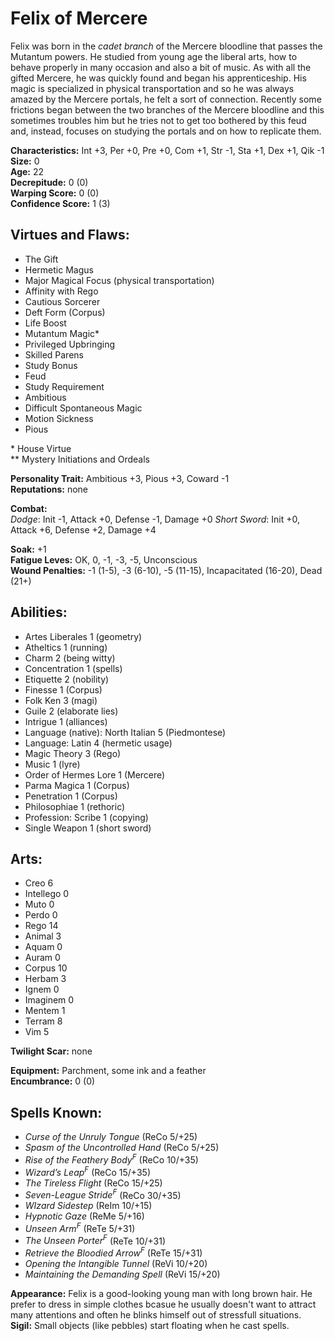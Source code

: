 # Felix of Mercere

Felix was born in the *cadet branch* of the Mercere bloodline that passes the Mutantum powers. He studied from young age the liberal arts, how to behave properly in many occasion and also a bit of music. As with all the gifted Mercere, he was quickly found and began his apprenticeship. His magic is specialized in physical transportation and so he was always amazed by the Mercere portals, he felt a sort of connection. Recently some frictions began between the two branches of the Mercere bloodline and this sometimes troubles him but he tries not to get too bothered by this feud and, instead, focuses on studying the portals and on how to replicate them.

**Characteristics:** Int +3, Per +0, Pre +0, Com +1, Str -1, Sta +1, Dex +1, Qik -1  
**Size:** 0  
**Age:** 22  
**Decrepitude:** 0 (0)  
**Warping Score:** 0 (0)  
**Confidence Score:** 1 (3)

## Virtues and Flaws:

- The Gift
- Hermetic Magus
- Major Magical Focus (physical transportation)
- Affinity with Rego
- Cautious Sorcerer
- Deft Form (Corpus)
- Life Boost
- Mutantum Magic*
- Privileged Upbringing
- Skilled Parens
- Study Bonus
- Feud
- Study Requirement
- Ambitious
- Difficult Spontaneous Magic
- Motion Sickness
- Pious

\* House Virtue  
** Mystery Initiations and Ordeals

**Personality Trait:** Ambitious +3, Pious +3, Coward -1  
**Reputations:** none

**Combat:**  
*Dodge*: Init -1, Attack +0, Defense -1, Damage +0  *Short Sword*: Init +0, Attack +6, Defense +2, Damage +4                                                                                                  

**Soak:** +1  
**Fatigue Leves:** OK, 0, -1, -3, -5, Unconscious  
**Wound Penalties:** -1 (1-5), -3 (6-10), -5 (11-15), Incapacitated (16-20), Dead (21+)

## Abilities:

+ Artes Liberales 1 (geometry)
+ Atheltics 1 (running)
+ Charm 2 (being witty)
+ Concentration 1 (spells)
+ Etiquette 2 (nobility)
+ Finesse 1 (Corpus)
+ Folk Ken 3 (magi)
+ Guile 2 (elaborate lies)
+ Intrigue 1 (alliances)
+ Language (native): North Italian 5 (Piedmontese)
+ Language: Latin 4 (hermetic usage)
+ Magic Theory 3 (Rego)
+ Music 1 (lyre)
+ Order of Hermes Lore 1 (Mercere)
+ Parma Magica 1 (Corpus)
+ Penetration 1 (Corpus)
+ Philosophiae 1 (rethoric)
+ Profession: Scribe 1 (copying)
+ Single Weapon 1 (short sword)

## Arts:

+ Creo 6
+ Intellego 0
+ Muto 0
+ Perdo 0
+ Rego 14
+ Animal 3
+ Aquam 0
+ Auram 0
+ Corpus 10
+ Herbam 3
+ Ignem 0
+ Imaginem 0
+ Mentem 1
+ Terram 8
+ Vim 5

**Twilight Scar:** none  

**Equipment:** Parchment, some ink and a feather  
**Encumbrance:** 0 (0)

## Spells Known:

+ *Curse of the Unruly Tongue* (ReCo 5/+25)
+ *Spasm of the Uncontrolled Hand* (ReCo 5/+25)
+ *Rise of the Feathery Body<sup>F</sup>* (ReCo 10/+35)
+ *Wizard’s Leap<sup>F</sup>* (ReCo 15/+35)
+ *The Tireless Flight* (ReCo 15/+25)
+ *Seven-League Stride<sup>F</sup>* (ReCo 30/+35)
+ *WIzard Sidestep* (ReIm 10/+15)
+ *Hypnotic Gaze* (ReMe 5/+16)
+ *Unseen Arm<sup>F</sup>* (ReTe 5/+31)
+ *The Unseen Porter<sup>F</sup>* (ReTe 10/+31)
+ *Retrieve the Bloodied Arrow<sup>F</sup>* (ReTe 15/+31)
+ *Opening the Intangible Tunnel* (ReVi 10/+20)
+ *Maintaining the Demanding Spell* (ReVi 15/+20)

**Appearance:** Felix is a good-looking young man with long brown hair. He prefer to dress in simple clothes bcasue he usually doesn't want to attract many attentions and often he blinks himself out of stressfull situations.  
**Sigil:** Small objects (like pebbles) start floating when he cast spells.
